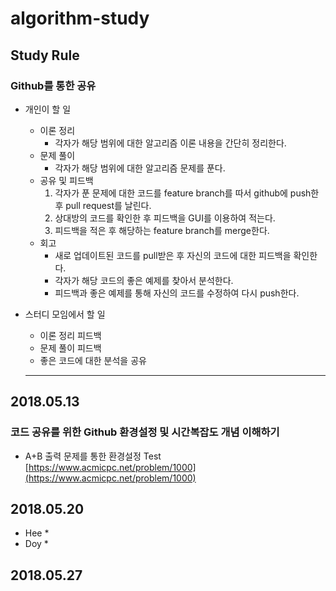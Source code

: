 # algorithm-study

## Study Rule
### Github를 통한 공유
* 개인이 할 일
    * 이론 정리
        * 각자가 해당 범위에 대한 알고리즘 이론 내용을 간단히 정리한다.
    * 문제 풀이
        * 각자가 해당 범위에 대한 알고리즘 문제를 푼다.
    * 공유 및 피드백
        1. 각자가 푼 문제에 대한 코드를 feature branch를 따서 github에 push한 후 pull request를 날린다.
        2. 상대방의 코드를 확인한 후 피드백을 GUI를 이용하여 적는다.
        3. 피드백을 적은 후 해당하는 feature branch를 merge한다.
    * 회고
        * 새로 업데이트된 코드를 pull받은 후 자신의 코드에 대한 피드백을 확인한다.
        * 각자가 해당 코드의 좋은 예제를 찾아서 분석한다.
        * 피드백과 좋은 예제를 통해 자신의 코드를 수정하여 다시 push한다.
* 스터디 모임에서 할 일
    * 이론 정리 피드백
    * 문제 풀이 피드백
    * 좋은 코드에 대한 분석을 공유

    ---

## 2018.05.13
### 코드 공유를 위한 Github 환경설정 및 시간복잡도 개념 이해하기
* A+B 출력 문제를 통한 환경설정 Test [https://www.acmicpc.net/problem/1000](https://www.acmicpc.net/problem/1000)

## 2018.05.20
* Hee
    *
* Doy
    *

## 2018.05.27
